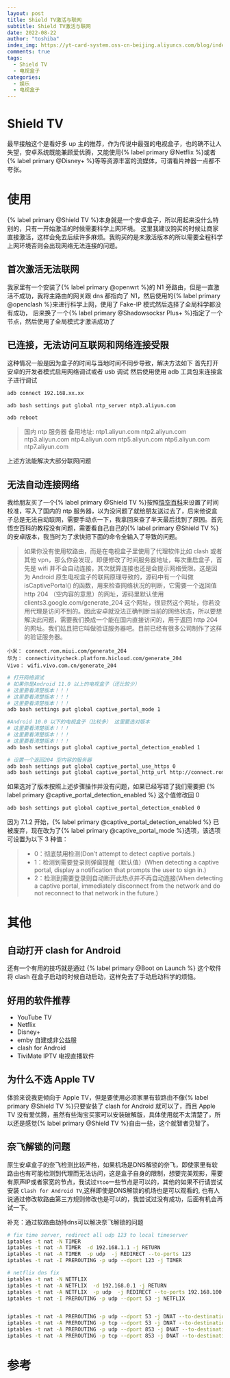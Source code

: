 ```yaml
---
layout: post
title: Shield TV激活与联网
subtitle: Shield TV激活与联网
date: 2022-08-22
author: "toshiba"
index_img: https://yt-card-system.oss-cn-beijing.aliyuncs.com/blog/index_img/shield.jpeg
comments: true
tags:
  - Shield TV
  - 电视盒子
categories:
  - 娱乐
  - 电视盒子
---
```


# Shield TV

最早接触这个是看好多 up 主的推荐，作为传说中最强的电视盒子，也的确不让人失望，安卓系统既能兼顾爱优腾，又能使用{% label primary @Netflix %}或者{% label primary @Disney+ %}等等资源丰富的流媒体，可谓看片神器一点都不夸张。

# 使用

{% label primary @Shield TV %}本身就是一个安卓盒子，所以用起来没什么特别的，只有一开始激活的时候需要科学上网环境。 这里我建议购买的时候让商家直接激活，这样会免去后续许多麻烦。我购买的是未激活版本的所以需要全程科学上网环境否则会出现网络无法连接的问题。

## 首次激活无法联网

我家里有一个安装了{% label primary @openwrt %}的 N1 旁路由，但是一直激活不成功，我将主路由的网关跟 dns 都指向了 N1，然后使用的{% label primary @openclash %}来进行科学上网，使用了 Fake-IP 模式然后选择了全局科学都没有成功， 后来换了一个{% label primary @Shadowsocksr Plus+ %}指定了一个节点，然后使用了全局模式才激活成功了

## 已连接，无法访问互联网和网络连接受限

这种情况一般是因为盒子的时间与当地时间不同步导致，解决方法如下
首先打开安卓的开发者模式启用网络调试或者 usb 调试
然后使用使用 adb 工具包来连接盒子进行调试

```bash
adb connect 192.168.xx.xx
```

```bash
adb bash settings put global ntp_server ntp3.aliyun.com
```

```bash
adb reboot
```

> 国内 ntp 服务器 备用地址:
> ntp1.aliyun.com
> ntp2.aliyun.com
> ntp3.aliyun.com
> ntp4.aliyun.com
> ntp5.aliyun.com
> ntp6.aliyun.com
> ntp7.aliyun.com

上述方法能解决大部分联网问题

## 无法自动连接网络

我给朋友买了一个{% label primary @Shield TV %}按照[悟空百科](https://didiboy0702.gitbook.io/wukongdaily/wan-ke-yun-ji-qiao/google-tv-xiu-gai-ntp-fu-wu-qi-di-zhi)来设置了时间校准，写入了国内的 ntp 服务器，以为没问题了就给朋友送过去了，后来他说盒子总是无法自动联网，需要手动点一下，我拿回来查了半天最后找到了原因。首先悟空百科的教程没有问题，需要看自己自己的{% label primary @Shield TV %}的安卓版本，我当时为了求快把下面的命令全输入了导致的问题。

> 如果你没有使用软路由，而是在电视盒子里使用了代理软件比如 clash 或者其他 vpn，那么你会发现，即便修改了时间服务器地址，每次重启盒子，首先是 wifi 并不会自动连接，其次就算连接也还是会提示网络受限。这是因为 Android 原生电视盒子的联网原理导致的，源码中有一个叫做 isCaptivePortal() 的函数，用来检查网络状况的判断，它需要一个返回值 http 204 （空内容的意思）的网址，源码里默认使用 clients3.google.com/generate_204 这个网址，很显然这个网址，你若没用代理是访问不到的。因此安卓就没法正确判断当前的网络状态，所以要想解决此问题，需要我们换成一个能在国内直接访问的，用于返回 http 204 的网址。我们姑且把它叫做验证服务器吧。目前已经有很多公司制作了这样的验证服务器。

```
小米： connect.rom.miui.com/generate_204
华为： connectivitycheck.platform.hicloud.com/generate_204
Vivo： wifi.vivo.com.cn/generate_204
```

```bash
# 打开网络调试
# 如果你是Android 11.0 以上的电视盒子（还比较少）
# 这里要看清楚版本！！！
# 这里要看清楚版本！！！
# 这里要看清楚版本！！！
adb bash settings put global captive_portal_mode 1

#Android 10.0 以下的电视盒子（比较多） 这里要选对版本
# 这里要看清楚版本！！！
# 这里要看清楚版本！！！
# 这里要看清楚版本！！！
adb bash settings put global captive_portal_detection_enabled 1

# 设置一个返回204 空内容的服务器
adb bash settings put global captive_portal_use_https 0
adb bash settings put global captive_portal_http_url http://connect.rom.miui.com/generate_204
```

如果选对了版本按照上述步骤操作并没有问题，如果已经写错了我们需要把 {% label primary @captive_portal_detection_enabled %} 这个值修改回 0

```bash
adb bash settings put global captive_portal_detection_enabled 0
```

因为 7.1.2 开始，{% label primary @captive_portal_detection_enabled %} 已被废弃，现在改为了{% label primary @captive_portal_mode %}选项，该选项可设置为以下 3 种值：

> - 0：彻底禁用检测(Don’t attempt to detect captive portals.)
> - 1：检测到需要登录则弹窗提醒（默认值）(When detecting a captive portal, display a notification that prompts the user to sign in.)
> - 2：检测到需要登录则自动断开此热点并不再自动连接(When detecting a captive portal, immediately disconnect from the network and do not reconnect to that network in the future.)

# 其他

## 自动打开 clash for Android

还有一个有用的技巧就是通过 {% label primary @Boot on Launch %} 这个软件将 clash 在盒子启动的时候自动启动，这样免去了手动启动科学的烦恼。

## 好用的软件推荐

- YouTube TV
- Netflix
- Disney+
- emby 自建或非公益服
- clash for Android
- TiviMate IPTV 电视直播软件

## 为什么不选 Apple TV

体验来说我更倾向于 Apple TV，但是要使用必须家里有软路由不像{% label primary @Shield TV %}只要安装了 clash for Android 就可以了，而且 Apple TV 没有爱优腾，虽然有些淘宝买家可以安装破解版，具体使用就不太清楚了，所以还是感觉{% label primary @Shield TV %}自由一些，这个就智者见智了。


## 奈飞解锁的问题
原生安卓盒子的奈飞检测比较严格，如果机场是DNS解锁的奈飞，即使家里有软路由也有可能检测到代理而无法访问，这是盒子自身的限制，想要完美观影，需要有原声IP或者家宽的节点，我试过`Ytoo`一些节点是可以的，其他的如果不行请尝试安装 `Clash for Android TV`,这样即使是DNS解锁的机场也是可以观看的, 也有人说通过修改软路由第三方规则修改也是可以的，我尝试过没有成功，后面有机会再试一下。

补充：通过软路由劫持dns可以解决奈飞解锁的问题
```bash
# fix time server, redirect all udp 123 to local timeserver
iptables -t nat -N TIMER
iptables -t nat -A TIMER  -d 192.168.1.1 -j RETURN
iptables -t nat -A TIMER  -p udp  -j REDIRECT --to-ports 123
iptables -t nat -I PREROUTING -p udp --dport 123 -j TIMER

# netflix dns fix
iptables -t nat -N NETFLIX
iptables -t nat -A NETFLIX  -d 192.168.0.1 -j RETURN
iptables -t nat -A NETFLIX  -p udp  -j REDIRECT --to-ports 192.168.100.1
iptables -t nat -I PREROUTING -p udp --dport 53 -j NETFLIX


iptables -t nat -A PREROUTING -p udp --dport 53 -j DNAT --to-destination 192.168.100.1
iptables -t nat -A PREROUTING -p tcp --dport 53 -j DNAT --to-destination 192.168.100.1
iptables -t nat -A PREROUTING -p udp --dport 853 -j DNAT --to-destination 192.168.100.1
iptables -t nat -A PREROUTING -p tcp --dport 853 -j DNAT --to-destination 192.168.100.1
```

# 参考

[^1]: [悟空百科](https://didiboy0702.gitbook.io/wukongdaily/wan-ke-yun-ji-qiao/google-tv-xiu-gai-ntp-fu-wu-qi-di-zhi)
[^2]: [关于 ANDROID 5.0-7.1.2 网络图标上的感叹号及其解决办法](https://zhuanlan.zhihu.com/p/111004889)
[^3]: [Android 7.1.2 无法禁用检测](https://github.com/Noisyfox/NoExclamation/issues/2)
[^4]: [消除 Android8.1 原生系统无线网感叹号](https://www.jianshu.com/p/23e85be8522a)
[^5]: [Nvidia Shield TV 2017 国行刷美版固件指南](https://github.com/0neday/Nvidia-Shield-TV-2017-Cookbook)
[^6]: [Netflix Unblocking Fix For Android TV/Fire TV/Chromecast/PS4](https://www.reddit.com/r/NetflixViaVPN/comments/p9doud/netflix_unblocking_fix_for_android_tvfire/)
